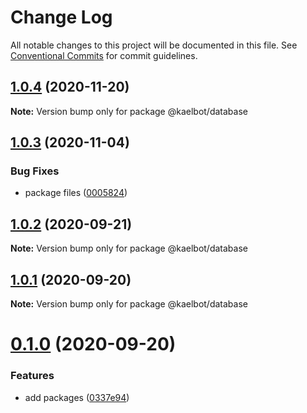 # Change Log

All notable changes to this project will be documented in this file.
See [Conventional Commits](https://conventionalcommits.org) for commit guidelines.

## [1.0.4](https://github.com/kaeltec/packages/compare/v1.0.3...v1.0.4) (2020-11-20)

**Note:** Version bump only for package @kaelbot/database





## [1.0.3](https://github.com/kaeltec/packages/compare/v1.0.2...v1.0.3) (2020-11-04)


### Bug Fixes

* package files ([0005824](https://github.com/kaeltec/packages/commit/0005824532bfac10977c90275865b6be7ba4a16c))





## [1.0.2](https://github.com/kaeltec/packages/compare/v1.0.1...v1.0.2) (2020-09-21)

**Note:** Version bump only for package @kaelbot/database





## [1.0.1](https://github.com/kaeltec/packages/compare/v0.1.0...v1.0.1) (2020-09-20)

**Note:** Version bump only for package @kaelbot/database





# [0.1.0](https://github.com/kaeltec/packages/compare/v0.0.2...v0.1.0) (2020-09-20)


### Features

* add packages ([0337e94](https://github.com/kaeltec/packages/commit/0337e9436fb635300f5a312c671a2f21818b4daf))
